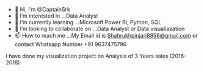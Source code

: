 - 👋 Hi, I’m @CaptainSrk
- 👀 I’m interested in ...Data Analyst
- 🌱 I’m currently learning ...Microsoft Power Bi, Python, SQL
- 💞️ I’m looking to collaborate on ...Data Analyst or Data visualiazation 
- 📫 How to reach me ...My Email id is Shahrukhpinjari8856@gmail.com or contact Whatsapp Number +91 9637475796 

I have done my visualization project on Analysis of 3 Years sales (2016-2018)

<!---
CaptainSrk/CaptainSrk is a ✨ special ✨ repository because its `README.md` (this file) appears on your GitHub profile.
You can click the Preview link to take a look at your changes.
--->
